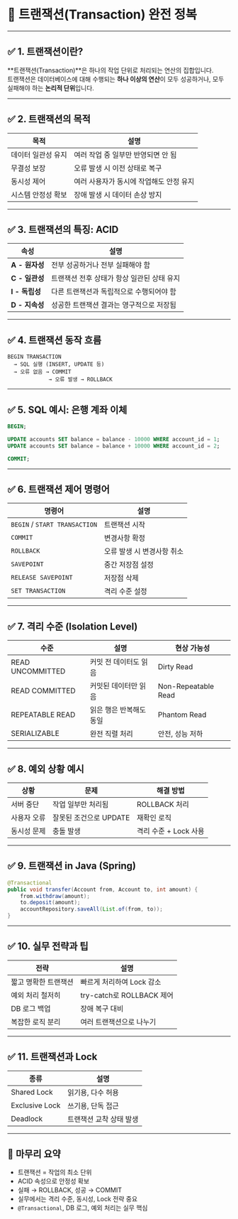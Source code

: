 
# 📘 트랜잭션(Transaction) 완전 정복

---

## ✅ 1. 트랜잭션이란?

**트랜잭션(Transaction)**은 하나의 작업 단위로 처리되는 연산의 집합입니다.  
트랜잭션은 데이터베이스에 대해 수행되는 **하나 이상의 연산**이 모두 성공하거나, 모두 실패해야 하는 **논리적 단위**입니다.

---

## ✅ 2. 트랜잭션의 목적

| 목적 | 설명 |
|------|------|
| 데이터 일관성 유지 | 여러 작업 중 일부만 반영되면 안 됨 |
| 무결성 보장 | 오류 발생 시 이전 상태로 복구 |
| 동시성 제어 | 여러 사용자가 동시에 작업해도 안정 유지 |
| 시스템 안정성 확보 | 장애 발생 시 데이터 손상 방지 |

---

## ✅ 3. 트랜잭션의 특징: ACID

| 속성 | 설명 |
|------|------|
| **A - 원자성** | 전부 성공하거나 전부 실패해야 함 |
| **C - 일관성** | 트랜잭션 전후 상태가 항상 일관된 상태 유지 |
| **I - 독립성** | 다른 트랜잭션과 독립적으로 수행되어야 함 |
| **D - 지속성** | 성공한 트랜잭션 결과는 영구적으로 저장됨 |

---

## ✅ 4. 트랜잭션 동작 흐름

```
BEGIN TRANSACTION
  → SQL 실행 (INSERT, UPDATE 등)
  → 오류 없음 → COMMIT
             → 오류 발생 → ROLLBACK
```

---

## ✅ 5. SQL 예시: 은행 계좌 이체

```sql
BEGIN;

UPDATE accounts SET balance = balance - 10000 WHERE account_id = 1;
UPDATE accounts SET balance = balance + 10000 WHERE account_id = 2;

COMMIT;
```

---

## ✅ 6. 트랜잭션 제어 명령어

| 명령어 | 설명 |
|--------|------|
| `BEGIN` / `START TRANSACTION` | 트랜잭션 시작 |
| `COMMIT` | 변경사항 확정 |
| `ROLLBACK` | 오류 발생 시 변경사항 취소 |
| `SAVEPOINT` | 중간 저장점 설정 |
| `RELEASE SAVEPOINT` | 저장점 삭제 |
| `SET TRANSACTION` | 격리 수준 설정 |

---

## ✅ 7. 격리 수준 (Isolation Level)

| 수준 | 설명 | 현상 가능성 |
|------|------|-------------|
| READ UNCOMMITTED | 커밋 전 데이터도 읽음 | Dirty Read |
| READ COMMITTED | 커밋된 데이터만 읽음 | Non-Repeatable Read |
| REPEATABLE READ | 읽은 행은 반복해도 동일 | Phantom Read |
| SERIALIZABLE | 완전 직렬 처리 | 안전, 성능 저하 |

---

## ✅ 8. 예외 상황 예시

| 상황 | 문제 | 해결 방법 |
|------|------|------------|
| 서버 중단 | 작업 일부만 처리됨 | ROLLBACK 처리 |
| 사용자 오류 | 잘못된 조건으로 UPDATE | 재확인 로직 |
| 동시성 문제 | 충돌 발생 | 격리 수준 + Lock 사용 |

---

## ✅ 9. 트랜잭션 in Java (Spring)

```java
@Transactional
public void transfer(Account from, Account to, int amount) {
    from.withdraw(amount);
    to.deposit(amount);
    accountRepository.saveAll(List.of(from, to));
}
```

---

## ✅ 10. 실무 전략과 팁

| 전략 | 설명 |
|------|------|
| 짧고 명확한 트랜잭션 | 빠르게 처리하여 Lock 감소 |
| 예외 처리 철저히 | try-catch로 ROLLBACK 제어 |
| DB 로그 백업 | 장애 복구 대비 |
| 복잡한 로직 분리 | 여러 트랜잭션으로 나누기 |

---

## ✅ 11. 트랜잭션과 Lock

| 종류 | 설명 |
|------|------|
| Shared Lock | 읽기용, 다수 허용 |
| Exclusive Lock | 쓰기용, 단독 접근 |
| Deadlock | 트랜잭션 교착 상태 발생 |

---

## 🎯 마무리 요약

- 트랜잭션 = 작업의 최소 단위
- ACID 속성으로 안정성 확보
- 실패 → ROLLBACK, 성공 → COMMIT
- 실무에서는 격리 수준, 동시성, Lock 전략 중요
- `@Transactional`, DB 로그, 예외 처리는 실무 핵심
